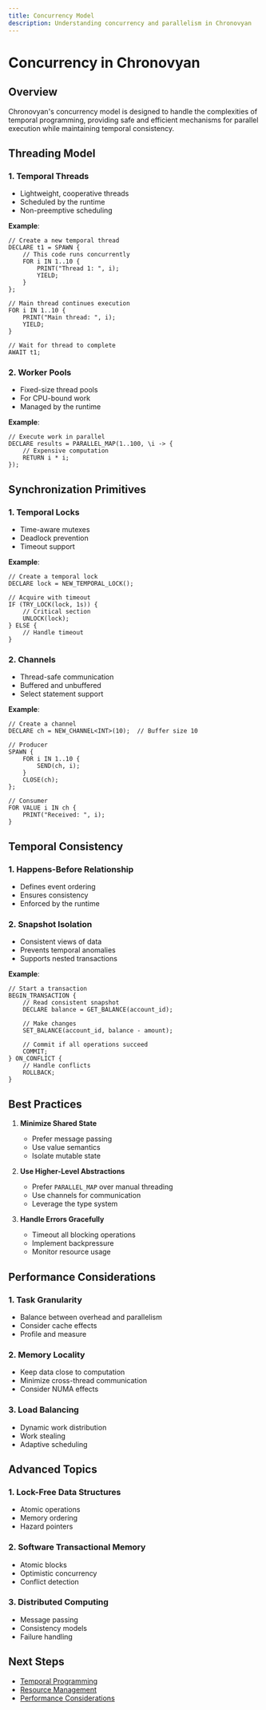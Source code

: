 ```yaml
---
title: Concurrency Model
description: Understanding concurrency and parallelism in Chronovyan
---
```


# Concurrency in Chronovyan

## Overview

Chronovyan's concurrency model is designed to handle the complexities of temporal programming, providing safe and efficient mechanisms for parallel execution while maintaining temporal consistency.

## Threading Model

### 1. Temporal Threads

- Lightweight, cooperative threads
- Scheduled by the runtime
- Non-preemptive scheduling

**Example**:
```chronovyan
// Create a new temporal thread
DECLARE t1 = SPAWN {
    // This code runs concurrently
    FOR i IN 1..10 {
        PRINT("Thread 1: ", i);
        YIELD;
    }
};

// Main thread continues execution
FOR i IN 1..10 {
    PRINT("Main thread: ", i);
    YIELD;
}

// Wait for thread to complete
AWAIT t1;
```

### 2. Worker Pools

- Fixed-size thread pools
- For CPU-bound work
- Managed by the runtime

**Example**:
```chronovyan
// Execute work in parallel
DECLARE results = PARALLEL_MAP(1..100, \i -> {
    // Expensive computation
    RETURN i * i;
});
```

## Synchronization Primitives

### 1. Temporal Locks

- Time-aware mutexes
- Deadlock prevention
- Timeout support

**Example**:
```chronovyan
// Create a temporal lock
DECLARE lock = NEW_TEMPORAL_LOCK();

// Acquire with timeout
IF (TRY_LOCK(lock, 1s)) {
    // Critical section
    UNLOCK(lock);
} ELSE {
    // Handle timeout
}
```

### 2. Channels

- Thread-safe communication
- Buffered and unbuffered
- Select statement support

**Example**:
```chronovyan
// Create a channel
DECLARE ch = NEW_CHANNEL<INT>(10);  // Buffer size 10

// Producer
SPAWN {
    FOR i IN 1..10 {
        SEND(ch, i);
    }
    CLOSE(ch);
};

// Consumer
FOR VALUE i IN ch {
    PRINT("Received: ", i);
}
```

## Temporal Consistency

### 1. Happens-Before Relationship

- Defines event ordering
- Ensures consistency
- Enforced by the runtime

### 2. Snapshot Isolation

- Consistent views of data
- Prevents temporal anomalies
- Supports nested transactions

**Example**:
```chronovyan
// Start a transaction
BEGIN_TRANSACTION {
    // Read consistent snapshot
    DECLARE balance = GET_BALANCE(account_id);
    
    // Make changes
    SET_BALANCE(account_id, balance - amount);
    
    // Commit if all operations succeed
    COMMIT;
} ON_CONFLICT {
    // Handle conflicts
    ROLLBACK;
}
```

## Best Practices

1. **Minimize Shared State**
   - Prefer message passing
   - Use value semantics
   - Isolate mutable state

2. **Use Higher-Level Abstractions**
   - Prefer `PARALLEL_MAP` over manual threading
   - Use channels for communication
   - Leverage the type system

3. **Handle Errors Gracefully**
   - Timeout all blocking operations
   - Implement backpressure
   - Monitor resource usage

## Performance Considerations

### 1. Task Granularity

- Balance between overhead and parallelism
- Consider cache effects
- Profile and measure

### 2. Memory Locality

- Keep data close to computation
- Minimize cross-thread communication
- Consider NUMA effects

### 3. Load Balancing

- Dynamic work distribution
- Work stealing
- Adaptive scheduling

## Advanced Topics

### 1. Lock-Free Data Structures

- Atomic operations
- Memory ordering
- Hazard pointers

### 2. Software Transactional Memory

- Atomic blocks
- Optimistic concurrency
- Conflict detection

### 3. Distributed Computing

- Message passing
- Consistency models
- Failure handling

## Next Steps

- [Temporal Programming](temporal_programming.md)
- [Resource Management](resource_management.md)
- [Performance Considerations](../concepts/index.md#performance-considerations)
